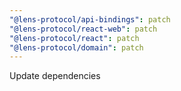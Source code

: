 ```yaml
---
"@lens-protocol/api-bindings": patch
"@lens-protocol/react-web": patch
"@lens-protocol/react": patch
"@lens-protocol/domain": patch
---
```


Update dependencies
